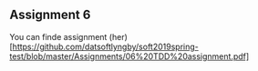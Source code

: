 ## Assignment 6

You can finde assignment (her)[https://github.com/datsoftlyngby/soft2019spring-test/blob/master/Assignments/06%20TDD%20assignment.pdf]
